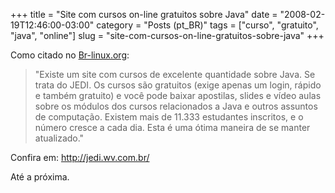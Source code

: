 +++
title = "Site com cursos on-line gratuitos sobre Java"
date = "2008-02-19T12:46:00-03:00"
category = "Posts (pt_BR)"
tags = ["curso", "gratuito", "java", "online"]
slug = "site-com-cursos-on-line-gratuitos-sobre-java"
+++

Como citado no
[Br-linux.org](http://br-linux.org/2008/site-com-cursos-on-line-gratuitos-sobre-java/):

> "Existe um site com cursos de excelente quantidade sobre Java. Se trata do
> JEDI. Os cursos são gratuitos (exige apenas um login, rápido e também
> gratuito) e você pode baixar apostilas, slides e vídeo aulas sobre os módulos
> dos cursos relacionados a Java e outros assuntos de computação. Existem mais
> de 11.333 estudantes inscritos, e o número cresce a cada dia. Esta é uma
> ótima maneira de se manter atualizado."

Confira em: http://jedi.wv.com.br/

Até a próxima.
